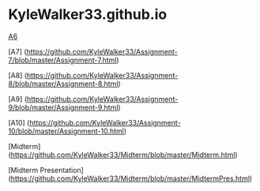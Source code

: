 # KyleWalker33.github.io

[A6](https://github.com/KyleWalker33/Assignment-6/blob/master/Assignment-6.html)

[A7] (https://github.com/KyleWalker33/Assignment-7/blob/master/Assignment-7.html)

[A8] (https://github.com/KyleWalker33/Assignment-8/blob/master/Assignment-8.html)

[A9] (https://github.com/KyleWalker33/Assignment-9/blob/master/Assignment-9.html)

[A10] (https://github.com/KyleWalker33/Assignment-10/blob/master/Assignment-10.html)

[Midterm] (https://github.com/KyleWalker33/Midterm/blob/master/Midterm.html)

[Midterm Presentation] (https://github.com/KyleWalker33/Midterm/blob/master/MidtermPres.html)
